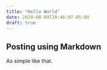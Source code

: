 ```yaml
---
title: "Hello World"
date: 2020-08-09T20:46:07-05:00
draft: true
---
```


## Posting using Markdown
As simple like that.